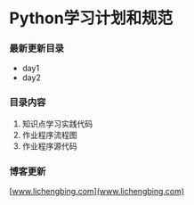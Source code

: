 # Python学习计划和规范
### 最新更新目录
* day1
* day2
  
### 目录内容
1. 知识点学习实践代码
2. 作业程序流程图
3. 作业程序源代码
  
### 博客更新
[www.lichengbing.com](www.lichengbing.com)



